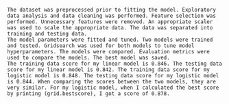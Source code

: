 	The dataset was preprocessed prior to fitting the model. Exploratory data analysis and data cleaning was performed. Feature selection was performed. Unnecessary features were removed. An appropriate scaler was used to scale the appropriate data. The data was separated into training and testing data. 
	The model parameters were fitted and tuned. Two models were trained and tested. Gridsearch was used for both models to tune model hyperparameters. The models were compared. Evaluation metrics were used to compare the models. The best model was saved. 
	The training data score for my linear model is 0.846. The testing data score for my linear model is 0.842. The training data score for my logistic model is 0.848. The testing data score for my logistic model is 0.844. When comparing the scores between the two models, they are very similar. For my logistic model, when I calculated the best score by printing (grid.bestscore), I got a score of 0.878.
	


